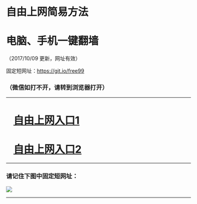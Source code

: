 ﻿# 自由上网简易方法

# 电脑、手机一键翻墙

（2017/10/09 更新，网址有效）

固定短网址：https://git.io/free99

### （微信如打不开，请转到浏览器打开）


***





# &nbsp;&nbsp; <a href="http://ft262916869.fwq-tz-1001.info/fwqtz01.html?t=100900111914 " target="_blank">自由上网入口1</a>
# &nbsp;&nbsp; <a href="http://ft3249030062.fwq-tz-1002.info/fwqtz02.html?t=100900113196 " target="_blank">自由上网入口2</a>
***

### 请记住下图中固定短网址：

<img src="https://s3-us-west-2.amazonaws.com/fwq-1001/yjfq-20170905okok.png" /> 


***

